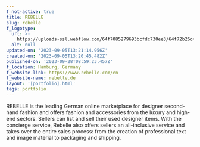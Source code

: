 ```yaml
---
f_not-active: true
title: REBELLE
slug: rebelle
f_logotype:
  url: >-
    https://uploads-ssl.webflow.com/64f7085279693bcfdc730ee3/64f72b26c41706b67ed0f793_rebelle.png
  alt: null
updated-on: '2023-09-05T13:21:14.956Z'
created-on: '2023-09-05T13:20:45.482Z'
published-on: '2023-09-28T08:59:23.457Z'
f_location: Hamburg, Germany
f_website-link: https://www.rebelle.com/en
f_website-name: rebelle.de
layout: '[portfolio].html'
tags: portfolio
---
```


REBELLE is the leading German online marketplace for designer second-hand fashion and offers fashion and accessories from the luxury and high-end sectors. Sellers can list and sell their used designer items. With the concierge service, Rebelle also offers sellers an all-inclusive service and takes over the entire sales process: from the creation of professional text and image material to packaging and shipping.

  

‍

